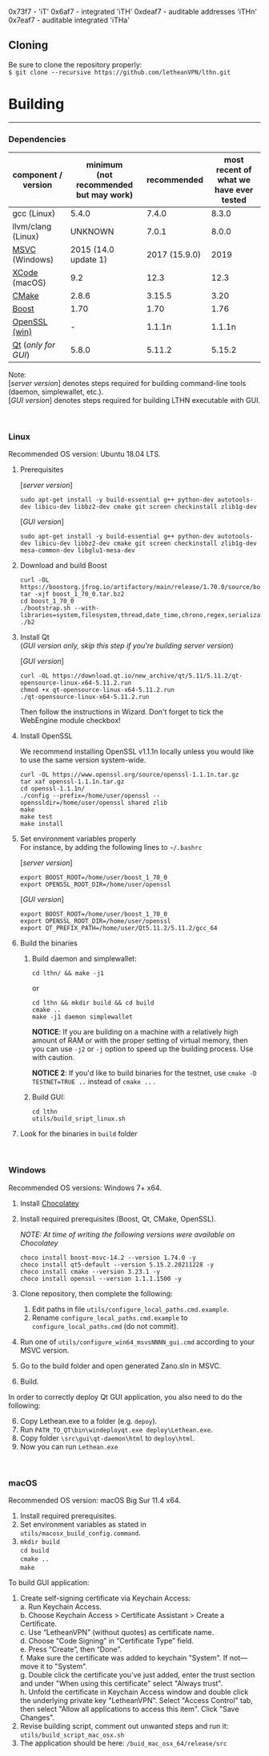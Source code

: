 0x73f7 - 'iT'
0x6af7 - integrated 'iTH'
0xdeaf7 - auditable addresses 'iTHn'
0x7eaf7 -  auditable integrated 'iTHa'

## Cloning

Be sure to clone the repository properly:\
`$ git clone --recursive https://github.com/letheanVPN/lthn.git`

# Building
--------


### Dependencies
| component / version | minimum <br>(not recommended but may work) | recommended | most recent of what we have ever tested |
|--|--|--|--|
| gcc (Linux) | 5.4.0 | 7.4.0 | 8.3.0 |
| llvm/clang (Linux) | UNKNOWN | 7.0.1 | 8.0.0 |
| [MSVC](https://visualstudio.microsoft.com/downloads/) (Windows) | 2015 (14.0 update 1) | 2017 (15.9.0) | 2019 |
| [XCode](https://developer.apple.com/downloads/) (macOS) | 9.2 | 12.3 | 12.3 |
| [CMake](https://cmake.org/download/) | 2.8.6 | 3.15.5 | 3.20 |
| [Boost](https://www.boost.org/users/download/) | 1.70 | 1.70 | 1.76 |
| [OpenSSL](https://www.openssl.org/source/) [(win)](https://slproweb.com/products/Win32OpenSSL.html) | - | 1.1.1n | 1.1.1n | 
| [Qt](https://download.qt.io/archive/qt/) (*only for GUI*) | 5.8.0 | 5.11.2 | 5.15.2 |

Note:\
[*server version*] denotes steps required for building command-line tools (daemon, simplewallet, etc.).\
[*GUI version*] denotes steps required for building LTHN executable with GUI.

<br />

### Linux

Recommended OS version: Ubuntu 18.04 LTS.

1. Prerequisites

   [*server version*]
   
       sudo apt-get install -y build-essential g++ python-dev autotools-dev libicu-dev libbz2-dev cmake git screen checkinstall zlib1g-dev
          
   [*GUI version*]

       sudo apt-get install -y build-essential g++ python-dev autotools-dev libicu-dev libbz2-dev cmake git screen checkinstall zlib1g-dev mesa-common-dev libglu1-mesa-dev

2. Download and build Boost

       curl -OL https://boostorg.jfrog.io/artifactory/main/release/1.70.0/source/boost_1_70_0.tar.bz2
       tar -xjf boost_1_70_0.tar.bz2
       cd boost_1_70_0
       ./bootstrap.sh --with-libraries=system,filesystem,thread,date_time,chrono,regex,serialization,atomic,program_options,locale,timer,log
       ./b2

3. Install Qt\
(*GUI version only, skip this step if you're building server version*)

    [*GUI version*]

       curl -OL https://download.qt.io/new_archive/qt/5.11/5.11.2/qt-opensource-linux-x64-5.11.2.run
       chmod +x qt-opensource-linux-x64-5.11.2.run
       ./qt-opensource-linux-x64-5.11.2.run
    Then follow the instructions in Wizard. Don't forget to tick the WebEngine module checkbox!


4. Install OpenSSL

   We recommend installing OpenSSL v1.1.1n locally unless you would like to use the same version system-wide.

       curl -OL https://www.openssl.org/source/openssl-1.1.1n.tar.gz
       tar xaf openssl-1.1.1n.tar.gz 
       cd openssl-1.1.1n/
       ./config --prefix=/home/user/openssl --openssldir=/home/user/openssl shared zlib
       make
       make test
       make install


5. Set environment variables properly\
For instance, by adding the following lines to `~/.bashrc`

    [*server version*]

       export BOOST_ROOT=/home/user/boost_1_70_0  
       export OPENSSL_ROOT_DIR=/home/user/openssl


    [*GUI version*]

       export BOOST_ROOT=/home/user/boost_1_70_0
       export OPENSSL_ROOT_DIR=/home/user/openssl  
       export QT_PREFIX_PATH=/home/user/Qt5.11.2/5.11.2/gcc_64



6. Build the binaries
   1. Build daemon and simplewallet:

          cd lthn/ && make -j1
      or 
   
          cd lthn && mkdir build && cd build
          cmake ..
          make -j1 daemon simplewallet

      **NOTICE**: If you are building on a machine with a relatively high amount of RAM or with the proper setting of virtual memory, then you can use `-j2` or `-j` option to speed up the building process. Use with caution.
      
      **NOTICE 2**: If you'd like to build binaries for the testnet, use `cmake -D TESTNET=TRUE ..` instead of `cmake ..` .
   
   1. Build GUI:

          cd lthn
          utils/build_sript_linux.sh

7. Look for the binaries in `build` folder

<br />

### Windows
Recommended OS versions: Windows 7+ x64.

1. Install [Chocolatey](https://chocolatey.org/install)
2. Install required prerequisites (Boost, Qt, CMake, OpenSSL).

   _NOTE: At time of writing the following versions were available on Chocolatey_
   ```
   choco install boost-msvc-14.2 --version 1.74.0 -y
   choco install qt5-default --version 5.15.2.20211228 -y
   choco install cmake --version 3.23.1 -y 
   choco install openssl --version 1.1.1.1500 -y
   ```

3. Clone repository, then complete the following:
   1. Edit paths in file `utils/configure_local_paths.cmd.example`.
   2. Rename `configure_local_paths.cmd.example` to `configure_local_paths.cmd` (do not commit).
4. Run one of `utils/configure_win64_msvsNNNN_gui.cmd` according to your MSVC version.
5. Go to the build folder and open generated Zano.sln in MSVC.
6. Build.

In order to correctly deploy Qt GUI application, you also need to do the following:

6. Copy Lethean.exe to a folder (e.g. `depoy`). 
7. Run  `PATH_TO_QT\bin\windeployqt.exe deploy\Lethean.exe`.
8. Copy folder `\src\gui\qt-daemon\html` to `deploy\html`.
9. Now you can run `Lethean.exe`

<br />

### macOS
Recommended OS version: macOS Big Sur 11.4 x64.
1. Install required prerequisites.
2. Set environment variables as stated in `utils/macosx_build_config.command`.
3.  `mkdir build` <br> `cd build` <br> `cmake ..` <br> `make`

To build GUI application:

1. Create self-signing certificate via Keychain Access:\
    a. Run Keychain Access.\
    b. Choose Keychain Access > Certificate Assistant > Create a Certificate.\
    c. Use “LetheanVPN” (without quotes) as certificate name.\
    d. Choose “Code Signing” in “Certificate Type” field.\
    e. Press “Create”, then “Done”.\
    f. Make sure the certificate was added to keychain "System". If not—move it to "System".\
    g. Double click the certificate you've just added, enter the trust section and under "When using this certificate" select "Always trust".\
    h. Unfold the certificate in Keychain Access window and double click the underlying private key "LetheanVPN". Select "Access Control" tab, then select "Allow all applications to access this item". Click "Save Changes".
2. Revise building script, comment out unwanted steps and run it:  `utils/build_script_mac_osx.sh`
3. The application should be here: `/buid_mac_osx_64/release/src`

